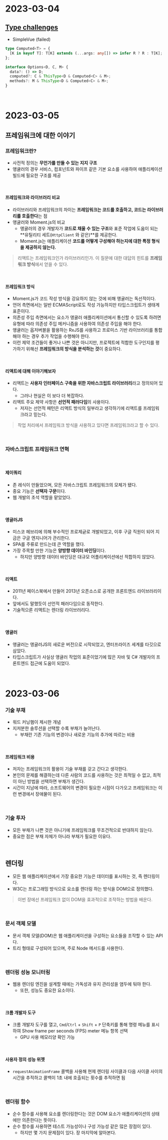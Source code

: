 # 2023-03-04

## [Type challenges](https://github.com/type-challenges/type-challenges)

- SimpleVue (failed)

```ts
type Computed<T> = {
  [K in keyof T]: T[K] extends (...args: any[]) => infer R ? R : T[K];
};

interface Options<D, C, M> {
  data?: () => D;
  computed?: C & ThisType<D & Computed<C> & M>;
  methods?: M & ThisType<D & Computed<C> & M>;
}
```

<br/>

# 2023-03-05

## 프레임워크에 대한 이야기

### 프레임워크란?

- 사전적 정의는 **무언가를 만들 수 있는 지지 구조**
- 앵귤러의 경우 서비스, 컴포넌트와 파이프 같은 기본 요소를 사용하여 애플리케이션 빌드에 필요한 구조를 제공

<br/>

#### 프레임워크와 라이브러리 비교

- 라이브러리와 프레임워크의 차이는 **프레임워크는 코드를 호출하고, 코드는 라이브러리를 호출한다**는 점
- 앵귤러와 Moment.js의 비교
  - 앵귤러의 경우 개발자가 **코드로 채울 수 있는 구조**와 표준 작업에 도움이 되는 **유틸리티 세트(`HttpClient` 와 같은)**를 제공한다.
  - Moment.js는 애플리케이션 **코드를 어떻게 구성해야 하는지에 대한 특정 형식을 제공하지 않는다.**

> 리액트는 프레임워크인가 라이브러리인가. 이 질문에 대한 대답의 힌트를 **프레임워크 방식**에서 얻을 수 있다.

<br/>

#### 프레임워크 방식

- Moment.js가 코드 작성 방식을 강요하지 않는 것에 비해 앵귤러는 독선적이다.
- 언어 측면에서는 일반 ECMAScript로도 작성 가능하지만 타입스크립트가 생태계 표준이다.
- 의존성 주입 측면에서는 요소가 앵귤러 애플리케이션에서 통신할 수 있도록 하려면 유형에 따라 의존성 주입 메커니즘을 사용하여 의존성 주입을 해야 한다.
- 앵귤러는 옵저버블을 활용하는 RxJS를 사용하고 프로미스 기반 라이브러리를 통합해야 하는 경우 추가 작업을 수행해야 한다.
- 이런 제약 조건들이 좋거나 나쁜 것은 아니지만, 프로젝트에 적합한 도구인지를 평가하기 위해선 **프레임워크의 방식을 분석하는 것**이 중요하다.

<br/>

#### 리액트에 대해 이야기해보자

- 리액트는 **사용자 인터페이스 구축을 위한 자바스크립트 라이브러리**라고 정의되어 있다.
  - 그러나 현실은 이 보다 더 복잡하다.
- 리액트 주요 제약 사항은 **선언적 패러다임**의 사용이다.
  - 저자는 선언적 패턴은 리액트 방식의 일부라고 생각하기에 리액트를 프레임워크라고 믿는다.

> 작업 처리에서 프레임워크 방식을 사용하고 있다면 프레임워크라고 할 수 있다.

<br/>

### 자바스크립트 프레임워크 연혁

<br/>

#### 제이쿼리

- 존 레식이 만들었으며, 모든 자바스크립트 프레임워크의 모체가 됐다.
- 중요 기능은 **선택자 구문**이다.
- 웹 개발의 초석 역할을 맡았었다.

<br/>

#### 앵귤러JS

- 미스코 헤브리에 의해 부수적인 프로제긑로 개발되었고, 이후 구글 직원이 되어 지금은 구글 엔지니어가 관리한다.
- SPA를 주류로 만드는데 큰 역할을 했다.
- 가장 주목할 만한 기능은 **양방향 데이터 바인딩**이다.
  - 하지만 양방향 데이터 바인딩은 대규모 어플리케이션에선 적합하지 않았다.

<br/>

#### 리액트

- 2011년 페이스북에서 만들어 2013년 오픈소스로 공개한 프론트엔드 라이브러리이다.
- 앞에서도 말했듯이 선언적 패러다임으로 동작한다.
- 기술적으론 리액트는 렌더링 라이브러리다.

<br/>

#### 앵귤러

- 앵귤러는 앵귤러JS의 새로운 버전으로 시작되었고, 엔터프라이즈 세계를 타깃으로 삼았다.
- 타입스크립트가 사실상 앵귤러 작업의 표준이었기에 많은 자바 및 C# 개발자의 프론트엔드 접근에 도움이 되었다.

<br/>

# 2023-03-06

### 기술 부채

- 워드 커닝햄이 제시한 개념
- 지저분한 솔루션을 선택할 수록 부채가 늘어난다.
  - 부채란 기존 기능의 변경이나 새로운 기능의 추가에 따르는 비용

<br/>

#### 프레임워크 비용

- 저자는 프레임워크의 활용이 기술 부채를 갖고 간다고 생각한다.
- 본인의 문제를 해결하는데 다른 사람의 코드를 사용하는 것은 최적일 수 없고, 최적이 아닌 방법을 선택하면 부채가 생긴다.
- 시간이 지남에 따라, 소프트웨어의 변경이 필요한 시점이 다가오고 프레임워크는 이런 변경에서 장애물이 된다.

<br/>

### 기술 투자

- 모든 부채가 나쁜 것은 아니기에 프레임워크를 무조건적으로 반대하지 않는다.
- 중요한 점은 부채 자체가 아니라 부채가 필요한 이유다.

<br/>

## 렌더링

- 모든 웹 애플리케이션에서 가장 중요한 기능은 데이터를 표시하는 것, 즉 렌더링이다.
- W3C는 프로그래밍 방식으로 요소를 렌더링 하는 방식을 DOM으로 정의했다.

> 이번 장에선 프레임워크 없이 DOM을 효과적으로 조작하는 방법을 배운다.

<br/>

### 문서 객체 모델

- 문서 객체 모델(DOM)은 웹 애플리케이션을 구성하는 요소들을 조작할 수 있는 API다.
- 트리 형태로 구성되어 있으며, 주로 Node 메서드를 사용한다.

<br/>

### 렌더링 성능 모니터링

- 웹용 렌더링 엔진을 설계할 때에는 가독성과 유지 관리성을 염두에 둬야 한다.
  - 또한, 성능도 중요한 요소이다.

<br/>

#### 크롬 개발자 도구

- 크롬 개발자 도구를 열고, `Cmd`/`Ctrl` + `Shift` + `P` 단축키를 통해 명령 메뉴를 표시하여 Show frame per seconds (FPS) meter 메뉴 항목 선택
  - GPU 사용 메모리양 확인 가능

<br/>

#### 사용자 정의 성능 위젯

- `requestAnimationFrame` 콜백을 사용해 현제 렌더링 사이클과 다음 사이클 사이의 시간을 추적하고 콜백이 1초 내에 호출되는 횟수를 추적하면 됨

<br/>

### 렌더링 함수

- 순수 함수를 사용해 요소를 렌더링한다는 것은 DOM 요소가 애플리케이션의 상태에만 의존한다는 뜻이다.
- 순수 함수를 사용하면 테스트 가능성이나 구성 가능성 같은 많은 장점이 있다.
  - 하지만 몇 가지 문제점이 있다. 장 마지막에 알아본다.
